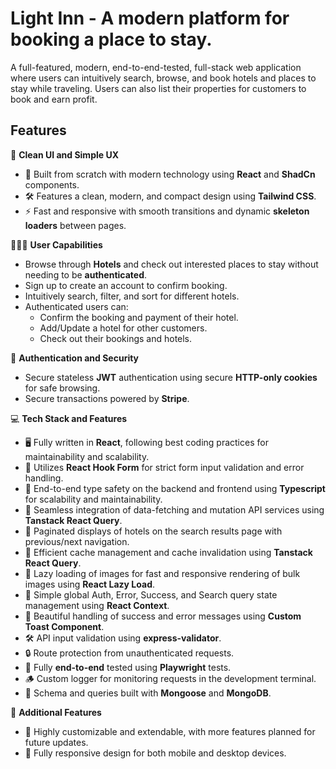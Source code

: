 # Light Inn - A modern platform for booking a place to stay.

A full-featured, modern, end-to-end-tested, full-stack web application where users can intuitively search, browse, and book hotels and places to stay while traveling. Users can also list their properties for customers to book and earn profit.

## Features

🎨 **Clean UI and Simple UX**

-  🔧 Built from scratch with modern technology using **React** and **ShadCn** components.
-  🛠 Features a clean, modern, and compact design using **Tailwind CSS**.
-  ⚡️ Fast and responsive with smooth transitions and dynamic **skeleton loaders** between pages.

🧑🏻‍💻 **User Capabilities**

-  Browse through **Hotels** and check out interested places to stay without needing to be **authenticated**.
-  Sign up to create an account to confirm booking.
-  Intuitively search, filter, and sort for different hotels.
-  Authenticated users can:
   -  Confirm the booking and payment of their hotel.
   -  Add/Update a hotel for other customers.
   -  Check out their bookings and hotels.

🔐 **Authentication and Security**

-  Secure stateless **JWT** authentication using secure **HTTP-only cookies** for safe browsing.
-  Secure transactions powered by **Stripe**.

💻 **Tech Stack and Features**

-  🖥 Fully written in **React**, following best coding practices for maintainability and scalability.
-  📜 Utilizes **React Hook Form** for strict form input validation and error handling.
-  🤝 End-to-end type safety on the backend and frontend using **Typescript** for scalability and maintainability.
-  📁 Seamless integration of data-fetching and mutation API services using **Tanstack React Query**.
-  🌄 Paginated displays of hotels on the search results page with previous/next navigation.
-  🚀 Efficient cache management and cache invalidation using **Tanstack React Query**.
-  🦥 Lazy loading of images for fast and responsive rendering of bulk images using **React Lazy Load**.
-  📁 Simple global Auth, Error, Success, and Search query state management using **React Context**.
-  🥂 Beautiful handling of success and error messages using **Custom Toast Component**.
-  🛠  API input validation using **express-validator**.
-  🔒 Route protection from unauthenticated requests.
-  🔬 Fully **end-to-end** tested using **Playwright** tests. 
-  🪵 Custom logger for monitoring requests in the development terminal.
-  🦦 Schema and queries built with **Mongoose** and **MongoDB**.

🎁 **Additional Features**

-  🔄 Highly customizable and extendable, with more features planned for future updates.
-  📱 Fully responsive design for both mobile and desktop devices.

